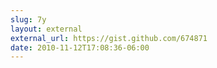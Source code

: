 ```yaml
---
slug: 7y
layout: external
external_url: https://gist.github.com/674871
date: 2010-11-12T17:08:36-06:00
---
```

